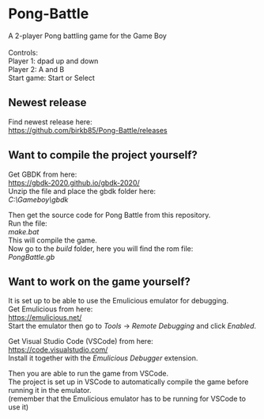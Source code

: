 # Pong-Battle
A 2-player Pong battling game for the Game Boy<br/>
<br/>
Controls:<br/>
Player 1: dpad up and down<br/>
Player 2: A and B<br/>
Start game: Start or Select<br/>

## Newest release
Find newest release here:<br/>
https://github.com/birkb85/Pong-Battle/releases<br/>

## Want to compile the project yourself?
Get GBDK from here:<br/>
https://gbdk-2020.github.io/gbdk-2020/<br/>
Unzip the file and place the gbdk folder here:<br/>
*C:\Gameboy\gbdk*<br/>

Then get the source code for Pong Battle from this repository.<br/>
Run the file:<br/>
*make.bat*<br/>
This will compile the game.<br/>
Now go to the *build* folder, here you will find the rom file:<br/>
*PongBattle.gb*<br/>

## Want to work on the game yourself?
It is set up to be able to use the Emulicious emulator for debugging.<br/>
Get Emulicious from here:<br/>
https://emulicious.net/<br/>
Start the emulator then go to *Tools* -> *Remote Debugging* and click *Enabled*.<br/>

Get Visual Studio Code (VSCode) from here:<br/>
https://code.visualstudio.com/<br/>
Install it together with the *Emulicious Debugger* extension.<br/>

Then you are able to run the game from VSCode.<br/>
The project is set up in VSCode to automatically compile the game before running it in the emulator.<br/>
(remember that the Emulicious emulator has to be running for VSCode to use it)<br/>
